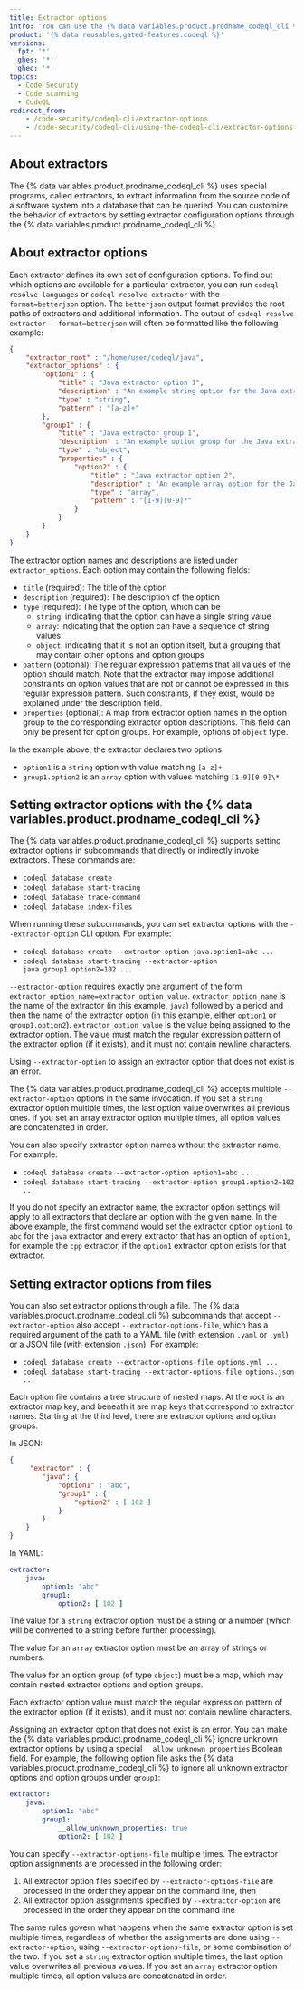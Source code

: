```yaml
---
title: Extractor options
intro: 'You can use the {% data variables.product.prodname_codeql_cli %} to run {% data variables.product.prodname_codeql %} processes locally on software projects.'
product: '{% data reusables.gated-features.codeql %}'
versions:
  fpt: '*'
  ghes: '*'
  ghec: '*'
topics:
  - Code Security
  - Code scanning
  - CodeQL
redirect_from:
    - /code-security/codeql-cli/extractor-options
    - /code-security/codeql-cli/using-the-codeql-cli/extractor-options
---
```

<!--The CodeQL CLI man pages include a link to this article. If you rename this article,
make sure that you also update the MS short link: https://aka.ms/codeql-cli-docs/extractor-options.-->

## About extractors

The {% data variables.product.prodname_codeql_cli %} uses special programs, called extractors, to extract information from the source code of a software system into a database that can be queried. You can customize the behavior of extractors by setting extractor configuration options through the {% data variables.product.prodname_codeql_cli %}.

## About extractor options

Each extractor defines its own set of configuration options. To find out which options are available for a particular extractor, you can run `codeql resolve languages` or `codeql resolve extractor` with the `--format=betterjson` option. The `betterjson` output format provides the root paths of extractors and additional information. The output of `codeql resolve extractor --format=betterjson` will often be formatted like the following example:

```json
{
    "extractor_root" : "/home/user/codeql/java",
    "extractor_options" : {
        "option1" : {
            "title" : "Java extractor option 1",
            "description" : "An example string option for the Java extractor.",
            "type" : "string",
            "pattern" : "[a-z]+"
        },
        "group1" : {
            "title" : "Java extractor group 1",
            "description" : "An example option group for the Java extractor.",
            "type" : "object",
            "properties" : {
                "option2" : {
                    "title" : "Java extractor option 2",
                    "description" : "An example array option for the Java extractor",
                    "type" : "array",
                    "pattern" : "[1-9][0-9]*"
                }
            }
        }
    }
}
```

The extractor option names and descriptions are listed under `extractor_options`. Each option may contain the following fields:

* `title` (required): The title of the option
* `description` (required): The description of the option
* `type` (required): The type of the option, which can be
  * `string`: indicating that the option can have a single string value
  * `array`: indicating that the option can have a sequence of string values
  * `object`: indicating that it is not an option itself, but a grouping that may contain other options and option groups
* `pattern` (optional): The regular expression patterns that all values of the option should match. Note that the extractor may impose additional constraints on option values that are not or cannot be expressed in this regular expression pattern. Such constraints, if they exist, would be explained under the description field.
* `properties` (optional): A map from extractor option names in the option group to the corresponding extractor option descriptions. This field can only be present for option groups. For example, options of `object` type.

In the example above, the extractor declares two options:

* `option1` is a `string` option with value matching `[a-z]+`
* `group1.option2` is an `array` option with values matching `[1-9][0-9]\*`

## Setting extractor options with the {% data variables.product.prodname_codeql_cli %}

The {% data variables.product.prodname_codeql_cli %} supports setting extractor options in subcommands that directly or indirectly invoke extractors. These commands are:

* `codeql database create`
* `codeql database start-tracing`
* `codeql database trace-command`
* `codeql database index-files`

When running these subcommands, you can set extractor options with the `--extractor-option` CLI option. For example:

* `codeql database create --extractor-option java.option1=abc ...`
* `codeql database start-tracing --extractor-option java.group1.option2=102 ...`

`--extractor-option` requires exactly one argument of the form `extractor_option_name=extractor_option_value`. `extractor_option_name` is the name of the extractor (in this example, `java`) followed by a period and then the name of the extractor option (in this example, either `option1` or `group1.option2`). `extractor_option_value` is the value being assigned to the extractor option. The value must match the regular expression pattern of the extractor option (if it exists), and it must not contain newline characters.

Using `--extractor-option` to assign an extractor option that does not exist is an error.

The {% data variables.product.prodname_codeql_cli %} accepts multiple `--extractor-option` options in the same invocation. If you set a `string` extractor option multiple times, the last option value overwrites all previous ones. If you set an array extractor option multiple times, all option values are concatenated in order.

You can also specify extractor option names without the extractor name. For example:

* `codeql database create --extractor-option option1=abc ...`
* `codeql database start-tracing --extractor-option group1.option2=102 ...`

If you do not specify an extractor name, the extractor option settings will apply to all extractors that declare an option with the given name. In the above example, the first command would set the extractor option `option1` to `abc` for the `java` extractor and every extractor that has an option of `option1`, for example the `cpp` extractor, if the `option1` extractor option exists for that extractor.

## Setting extractor options from files

You can also set extractor options through a file. The {% data variables.product.prodname_codeql_cli %} subcommands that accept `--extractor-option` also accept `--extractor-options-file`, which has a required argument of the path to a YAML file (with extension `.yaml` or `.yml`) or a JSON file (with extension `.json`). For example:

* `codeql database create --extractor-options-file options.yml ...`
* `codeql database start-tracing --extractor-options-file options.json ...`

Each option file contains a tree structure of nested maps. At the root is an extractor map key, and beneath it are map keys that correspond to extractor names. Starting at the third level, there are extractor options and option groups.

In JSON:

```json
{
     "extractor" : {
        "java": {
            "option1" : "abc",
            "group1" : {
                "option2" : [ 102 ]
            }
        }
    }
}
```

In YAML:

```yaml
extractor:
    java:
        option1: "abc"
        group1:
            option2: [ 102 ]
```

The value for a `string` extractor option must be a string or a number (which will be converted to a string before further processing).

The value for an `array` extractor option must be an array of strings or numbers.

The value for an option group (of type `object`) must be a map, which may contain nested extractor options and option groups.

Each extractor option value must match the regular expression pattern of the extractor option (if it exists), and it must not contain newline characters.

Assigning an extractor option that does not exist is an error. You can make the {% data variables.product.prodname_codeql_cli %} ignore unknown extractor options by using a special `__allow_unknown_properties` Boolean field. For example, the following option file asks the {% data variables.product.prodname_codeql_cli %} to ignore all unknown extractor options and option groups under `group1`:

```yaml
extractor:
    java:
        option1: "abc"
        group1:
            __allow_unknown_properties: true
            option2: [ 102 ]
```

You can specify `--extractor-options-file` multiple times. The extractor option assignments are processed in the following order:

1. All extractor option files specified by `--extractor-options-file` are processed in the order they appear on the command line, then
1. All extractor option assignments specified by `--extractor-option` are processed in the order they appear on the command line

The same rules govern what happens when the same extractor option is set multiple times, regardless of whether the assignments are done using `--extractor-option`, using `--extractor-options-file`, or some combination of the two. If you set a `string` extractor option multiple times, the last option value overwrites all previous values. If you set an `array` extractor option multiple times, all option values are concatenated in order.

